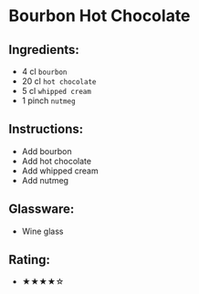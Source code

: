 # Bourbon Hot Chocolate

## Ingredients:
- 4 cl `bourbon`
- 20 cl `hot chocolate`
- 5 cl `whipped cream`
- 1 pinch `nutmeg`

## Instructions:
- Add bourbon
- Add hot chocolate
- Add whipped cream
- Add nutmeg

## Glassware:
- Wine glass

## Rating:
- ★★★★☆